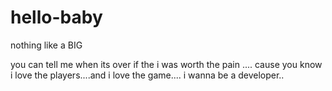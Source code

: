 # hello-baby
nothing like a BIG

you can tell me when its over if the i was worth the pain ....
cause you know i love the players....and i love the game....
i wanna be a developer..
